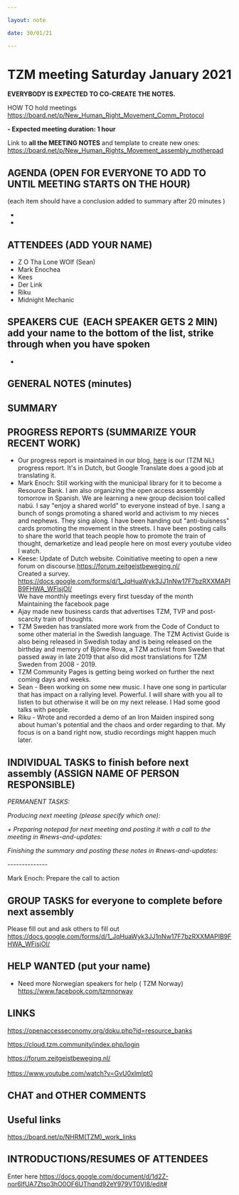 ```yaml
---

layout: note

date: 30/01/21

---
```


# **TZM meeting Saturday January 2021**

**EVERYBODY IS EXPECTED TO CO-CREATE THE NOTES.**

HOW TO hold meetings <https://board.net/p/New_Human_Right_Movement_Comm_Protocol>

**- Expected meeting duration: 1 hour**

Link to **all the MEETING NOTES** and template to create new ones:     <https://board.net/p/New_Human_Rights_Movement_assembly_motherpad>

## **AGENDA** (OPEN FOR EVERYONE TO ADD TO UNTIL MEETING STARTS ON THE HOUR)

(each item should have a conclusion added to summary after 20 minutes )

* 


* 

## **ATTENDEES** (ADD YOUR NAME)

* Z O Tha Lone WOlf (Sean)
* Mark Enochea
* Kees
* Der Link
* Riku
* Midnight Mechanic

## **SPEAKERS CUE**  (EACH SPEAKER GETS 2 MIN)  add your name to the bottom of the list, strike through when you have spoken

* 

## **GENERAL NOTES** (minutes)

## **SUMMARY**

## 

## 

## **PROGRESS REPORTS** (SUMMARIZE YOUR RECENT WORK)

* Our progress report is maintained in our blog, [here](<https://www.zeitgeistbeweging.nl/de-zeitgeistbeweging/blog/20210202-chapter-meeting>) is our (TZM NL) progress report. It's in Dutch, but Google Translate does a good job at translating it.
* Mark Enoch: Still working with the municipal library for it to become a Resource Bank. I am also organizing the open access assembly tomorrow in Spanish. We are learning a new group decision tool called nabú.  I say "enjoy a shared world" to everyone instead of bye. I sang a bunch of songs promoting a shared world and activism to my nieces and nephews. They sing along. I have been handing out "anti-buisness" cards promoting the movement in the streets. I have been posting calls to share the world that teach people how to promote the train of thought, demarketize and lead people here on most every youtube video I watch. 
* Keese: Update of Dutch website. Coinitiative meeting to open a new forum on discourse.<https://forum.zeitgeistbeweging.nl/>\
   Created a survey. <https://docs.google.com/forms/d/1_JqHuaWyk3JJ1nNw17F7bzRXXMAPIB9FHWA_WFisjOI/>\
  We have monthly meetings every first tuesday of the month\
  Maintaining the facebook page
* Ajay made new business cards that advertises TZM, TVP and post-scarcity train of thoughts. 
* TZM Sweden has translated more work from the Code of Conduct to some other material in the Swedish language. The TZM Activist Guide is also being released in Swedish today and is being released on the birthday and memory of Björne Rova, a TZM activist from Sweden that passed away in late 2019 that also did most translations for TZM Sweden from 2008 - 2019.
* TZM Community Pages is getting being worked on further the next coming days and weeks.
* Sean - Been working on some new music. I have one song in particular that has impact on a rallying level. Powerful. I will share with you all to listen to but otherwise it will be on my next release. I Had some good talks with people.
* Riku - Wrote and recorded a demo of an Iron Maiden inspired song about human's potential and the chaos and order regarding to that. My focus is on a band right now, studio recordings might happen much later. 

## **INDIVIDUAL TASKS to finish before next assembly** (ASSIGN NAME OF PERSON RESPONSIBLE)

*PERMANENT TASKS:*

*Producing next meeting (please specify which one):*

*+ Preparing notepad for next meeting and posting it with a call to the meeting in #news-and-updates:*

*Finishing the summary and posting these notes in #news-and-updates:*

\--------------

Mark Enoch: Prepare the call to action

## **GROUP TASKS for everyone to complete before next assembly**

Please fill out and ask others to fill out <https://docs.google.com/forms/d/1_JqHuaWyk3JJ1nNw17F7bzRXXMAPIB9FHWA_WFisjOI/>

## **HELP WANTED** (put your name)

* Need more Norwegian speakers for help ( TZM Norway)\
  <https://www.facebook.com/tzmnorway>

## **LINKS**

<https://openaccesseconomy.org/doku.php?id=resource_banks>

<https://cloud.tzm.community/index.php/login>

<https://forum.zeitgeistbeweging.nl/>\
\
<https://www.youtube.com/watch?v=GvU0xlmIpt0>

## **CHAT and OTHER COMMENTS**

## 

## **Useful links**

<https://board.net/p/NHRM>[(TZM)_work_links](https://board.net/p/NHRM(TZM)_work_links)

## **INTRODUCTIONS/RESUMES OF ATTENDEES**

Enter here <https://docs.google.com/document/d/1d2Z-nor6lfUA7Ztso3hO0OF6UThqnd92eY979VT0VI8/edit#>